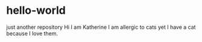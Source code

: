# hello-world
just another repository
Hi I am Katherine 
I am allergic to cats yet I have a cat because I love them. 
